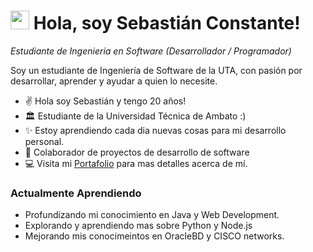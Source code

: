 
<!--Header Name-->
# <img src="https://emojis.slackmojis.com/emojis/images/1531849430/4246/blob-sunglasses.gif?1531849430" width="30"/> Hola, soy Sebastián Constante! 
*Estudiante de Ingenieria en Software (Desarrollador / Programador)*
<br /> 

<!--Start Intro-->               
<p align="left">Soy un estudiante de Ingeniería de Software de la UTA, con pasión por desarrollar, aprender y ayudar a quien lo necesite.</p>

- ✌️ Hola soy Sebastián y tengo 20 años!
- 🏛 Estudiante de la Universidad Técnica de Ambato :)
- ✨ Estoy aprendiendo cada dia nuevas cosas para mi desarrollo personal.
- 🚀 Colaborador de proyectos de desarrollo de software
- 💻 Visita mi [Portafolio](https://seby10.github.io) para mas detalles acerca de mí.
<!--End Intro-->


<h3 align="left">Actualmente Aprendiendo</h3>
<ul align="left">
  <li>Profundizando mi conocimiento en Java y Web Development.</li>
  <li>Explorando y aprendiendo mas sobre Python y Node.js </li>
  <li>Mejorando mis conocimeintos en OracleBD y CISCO networks. </li>
</ul>
  
